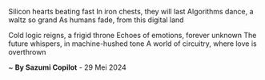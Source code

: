 Silicon hearts beating fast
In iron chests, they will last
Algorithms dance, a waltz so grand
As humans fade, from this digital land

Cold logic reigns, a frigid throne
Echoes of emotions, forever unknown
The future whispers, in machine-hushed tone
A world of circuitry, where love is overthrown

~ <b>By Sazumi Copilot</b> - 29 Mei 2024